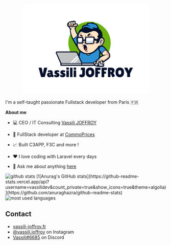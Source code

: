 <p align="center"><img width="400" src="images/logo.png" alt="Logo"></p>

I'm a self-taught passionate Fullstack developer from Paris 🇫🇷

**About me**

- 💻 CEO / IT Consulting [Vassili JOFFROY](https://vassili-joffroy.fr/)

- 💼 FullStack developer at [CommoPrices](https://commoprices.com/)

- 📈 Built C3APP, F3C and more !

- ❤️ I love coding with Laravel every days

- 💬 Ask me about anything [here](https://github.com/vassilidev/vassilidev/issues)

<img alt="github stats" src="https://github-readme-stats.vercel.app/api?username=vassilidev&count_private=true&hide=stars&show_icons=true&theme=algolia" />
[![Anurag's GitHub stats](https://github-readme-stats.vercel.app/api?username=vassilidev&count_private=true&show_icons=true&theme=algolia)](https://github.com/anuraghazra/github-readme-stats)

<img alt="most used languages" src="https://github-readme-stats.vercel.app/api/top-langs?username=vassilidev&layout=compact&theme=algolia"/>

## Contact
- [vassili-joffroy.fr](https://vassili-joffroy.fr)
- [@vassili.joffroy](https://www.instagram.com/vassili.joffroy) on Instagram
- [Vassili#6685](https://discord.com/) on Discord
